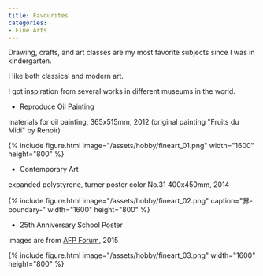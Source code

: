 ```yaml
---
title: Favourites
categories:
- Fine Arts
---
```


Drawing, crafts, and art classes are my most favorite subjects since I was in kindergarten.

<!-- more -->

I like both classical and modern art.

I got inspiration from several works in different museums in the world.

* Reproduce Oil Painting

materials for oil painting, 365x515mm, 2012 (original painting "Fruits du Midi" by Renoir)

{% include figure.html image="/assets/hobby/fineart_01.png" width="1600" height="800"  %}


* Contemporary Art

expanded polystyrene, turner poster color No.31 400x450mm, 2014

{% include figure.html image="/assets/hobby/fineart_02.png" caption="界-boundary-"  width="1600" height="800"  %}


* 25th Anniversary School Poster

images are from [AFP Forum](https://www.afpforum.com/AFPForum/Search/Results.aspx?smd=9&mui=1&pki=3&fto=1&cck=a1aff2&ihp=1), 2015

{% include figure.html image="/assets/hobby/fineart_03.png" width="1600" height="800"  %}
